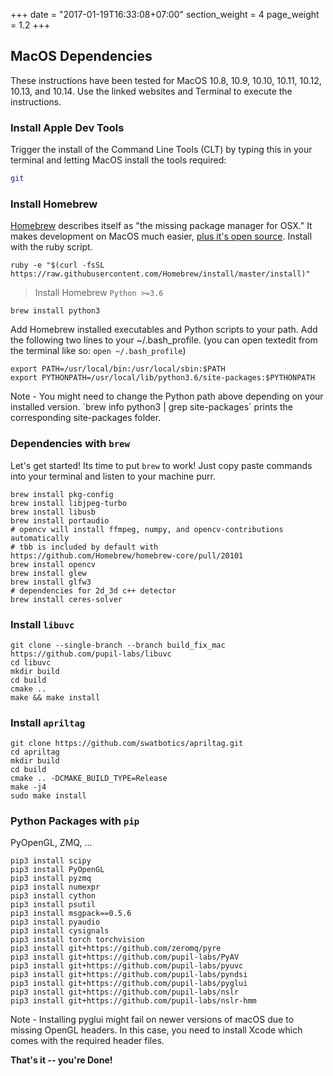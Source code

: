 +++
date = "2017-01-19T16:33:08+07:00"
section_weight = 4
page_weight = 1.2
+++

## MacOS Dependencies

These instructions have been tested for MacOS 10.8, 10.9, 10.10, 10.11, 10.12, 10.13, and 10.14. Use the linked websites and Terminal to execute the instructions.

### Install Apple Dev Tools
Trigger the install of the Command Line Tools (CLT) by typing this in your terminal and letting MacOS install the tools required:

```bash
git
```

### Install Homebrew
[Homebrew][brew] describes itself as "the missing package manager for OSX."  It makes development on MacOS much easier, [plus it's open source][brew-github].  Install with the ruby script.

```
ruby -e "$(curl -fsSL https://raw.githubusercontent.com/Homebrew/install/master/install)"
```

> Install Homebrew `Python >=3.6`

```
brew install python3
```

Add Homebrew installed executables and Python scripts to your path.  Add the following two lines to your ~/.bash_profile. (you can open textedit from the terminal like so: `open ~/.bash_profile`)

    export PATH=/usr/local/bin:/usr/local/sbin:$PATH
    export PYTHONPATH=/usr/local/lib/python3.6/site-packages:$PYTHONPATH

<aside class="notice">
Note - You might need to change the Python path above depending on your installed version. `brew info python3 | grep site-packages` prints the corresponding site-packages folder.
</aside>

### Dependencies with `brew`

Let's get started! Its time to put `brew` to work! Just copy paste commands into your terminal and listen to your machine purr.

```
brew install pkg-config
brew install libjpeg-turbo
brew install libusb
brew install portaudio
# opencv will install ffmpeg, numpy, and opencv-contributions automatically
# tbb is included by default with https://github.com/Homebrew/homebrew-core/pull/20101
brew install opencv
brew install glew
brew install glfw3
# dependencies for 2d_3d c++ detector
brew install ceres-solver
```

### Install `libuvc`
```
git clone --single-branch --branch build_fix_mac https://github.com/pupil-labs/libuvc
cd libuvc
mkdir build
cd build
cmake ..
make && make install
```

### Install `apriltag`
```
git clone https://github.com/swatbotics/apriltag.git
cd apriltag
mkdir build
cd build
cmake .. -DCMAKE_BUILD_TYPE=Release
make -j4
sudo make install
```

### Python Packages with `pip`

PyOpenGL, ZMQ, ...

```
pip3 install scipy
pip3 install PyOpenGL
pip3 install pyzmq
pip3 install numexpr
pip3 install cython
pip3 install psutil
pip3 install msgpack==0.5.6
pip3 install pyaudio
pip3 install cysignals
pip3 install torch torchvision
pip3 install git+https://github.com/zeromq/pyre
pip3 install git+https://github.com/pupil-labs/PyAV
pip3 install git+https://github.com/pupil-labs/pyuvc
pip3 install git+https://github.com/pupil-labs/pyndsi
pip3 install git+https://github.com/pupil-labs/pyglui
pip3 install git+https://github.com/pupil-labs/nslr
pip3 install git+https://github.com/pupil-labs/nslr-hmm
```

<aside class="notice">
Note - Installing pyglui might fail on newer versions of macOS due to missing
OpenGL headers. In this case, you need to install Xcode which comes with the
required header files.
</aside>

**That's it -- you're Done!**

[brew]: http://brew.sh/
[brew-github]: https://github.com/Homebrew/homebrew
